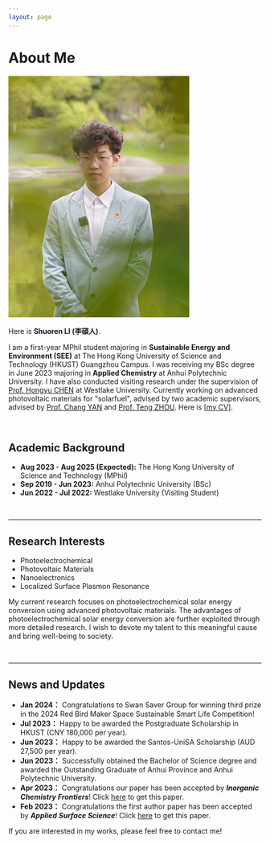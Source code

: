 ```yaml
---
layout: page
---
```


# About Me

<img src="images/shuorenli.png" class="floatpic" width="360" height="480">

Here is **Shuoren LI (李碩人)**.

I am a first-year MPhil student majoring in **Sustainable Energy and Environment (SEE)** at The Hong Kong University of Science and Technology (HKUST) Guangzhou Campus. I was receiving my BSc degree in June 2023 majoring in **Applied Chemistry** at Anhui Polytechnic University. I have also conducted visiting research under the supervision of [Prof. Hongyu CHEN](https://www.westlake.edu.cn/faculty/hongyu-chen.html) at Westlake University. Currently working on advanced photovoltaic materials for "solarfuel", advised by two academic supervisors, advised by [Prof. Chang YAN](https://ece.hkust.edu.hk/changyan) and [Prof. Teng ZHOU](https://cbe.hkust.edu.hk/people/teng-zhou). Here is [[my CV](file/CV_Shuoren%20LI.pdf)].

<br>

## Academic Background

- **Aug 2023 - Aug 2025 (Expected):** The Hong Kong University of Science and Technology (MPhil)
- **Sep 2019 - Jun 2023:** Anhui Polytechnic University (BSc)
- **Jun 2022 - Jul 2022:** Westlake University (Visiting Student)

<br>

---

## Research Interests

- Photoelectrochemical
- Photovoltaic Materials
- Nanoelectronics
- Localized Surface Plasmon Resonance

My current research focuses on photoelectrochemical solar energy conversion using advanced photovoltaic materials. The advantages of photoelectrochemical solar energy conversion are further exploited through more detailed research. I wish to devote my talent to this meaningful cause and bring well-being to society.

<br>

---

## News and Updates

- **Jan 2024：** Congratulations to Swan Saver Group for winning third prize in the 2024 Red Bird Maker Space Sustainable Smart Life Competition!
- **Jul 2023：** Happy to be awarded the Postgraduate Scholarship in HKUST (CNY 180,000 per year).
- **Jun 2023：** Happy to be awarded the Santos-UniSA Scholarship (AUD 27,500 per year).
- **Jun 2023：** Successfully obtained the Bachelor of Science degree and awarded the Outstanding Graduate of Anhui Province and Anhui Polytechnic University.
- **Apr 2023：** Congratulations our paper has been accepted by _**Inorganic Chemistry Frontiers**_! Click [here](https://pubs.rsc.org/en/content/articlelanding/2023/QI/D3QI00472D) to get this paper.
- **Feb 2023：** Congratulations the first author paper has been accepted by _**Applied Surface Science**_! Click [here](https://www.sciencedirect.com/science/article/pii/S0169433222029828?via%3Dihub) to get this paper.

If you are interested in my works, please feel free to contact me!

